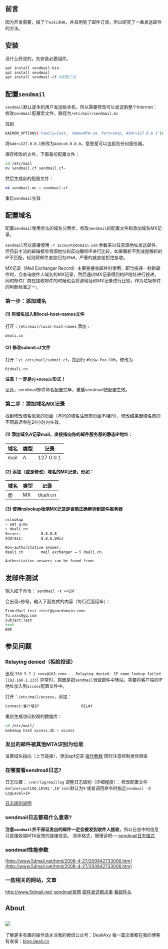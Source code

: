## 前言
因为开发需要，搞了个`wiki系统`，并且用到了邮件订阅，所以研究了一番发送邮件的方法。

## 安装
没什么好说的，先安装必要组件。

```bash
apt install sendmail-bin
apt install sendmail
apt install sendmail-cf #配置工具
```

## 配置`sendmail`
`sendmail`默认是本机用户发送给本机，所以需要修改可以发送到整个Internet：
修改`sendmail`配置宏文件，路径为`/etc/mail/sendmail.mc`

找到
```bash
DAEMON_OPTIONS('Family=inet,  Name=MTA-v4, Port=smtp, Addr=127.0.0.1')dnl
```
将`Addr=127.0.0.1`修改为`Addr=0.0.0.0`，意思是可以连接到任何服务器。

保存修改的文件，下面备份配置文件：

```bash
cd /etc/mail
mv sendmail.cf sendmail.cf~
```

然后生成新的配置文件：
```bash
m4 sendmail.mc > sendmail.cf
```

重启`sendmail`生效

## 配置域名
配置`sendmail`使用合法的域名分两步，修改`sendmail`的配置文件和添加域名MX记录。

`sendmail`可以直接使用 `-r account@domain.com` 参数来以任意源地址发送邮件，但目前主流的邮箱都会将源地址和反向解析IP进行比较，如果解析不到或是解析的IP不匹配，轻则将邮件直接归为`SPAM`，严重的就直接拒绝接收。

MX记录（Mail Exchanger Record）主要是接收邮件时使用，即当投递一封新邮件时，会查询收件人域名的MX记录，然后通过MX记录得到的IP地址进行投递。同时邮件厂商在接收邮件的时候也会将源地址和MX记录进行比较，作为垃圾邮件的判断标准之一。

### 第一步：添加域名
#### (1) 将域名加入到local-host-names文件
打开：`/etc/mail/local-host-names`
添加：
```bash
deali.cn
```
#### (2) 修改submit.cf文件
打开：`vi /etc/mail/submit.cf`，找到行 `#Dj$w.Foo.COM`，修改为
```bash
Djdeali.cn
```
**注意！一定是`Dj`+`Domain`形式！**

至此，sendmail邮件命名配置完毕，重启sendmail使配置生效。

### 第二步：添加域名MX记录
找到修改域名信息的页面（不同的域名注册商页面不相同），修改结果因域名商的不同最迟会在24小时内生效。
#### (1) 添加域名A记录mail，直接指向你的邮件服务器的静态IP地址：
域名 | 类型 | 记录
--- | ---- | ----
mail | A | 127.0.0.1

#### (2) 添加（或是修改）域名的MX记录，形如：
域名 | 类型 | 记录
--- | ---- | ----
@   | MX   | deali.cn

#### (3) 使用nslookup检测MX记录是否能正确解析到邮件服务器
```bash
nslookup
> set q=mx
> deali.cn
Server:         8.8.8.8
Address:        8.8.8.8#53

Non-authoritative answer:
deali.cn        mail exchanger = 5 deali.cn.

Authoritative answers can be found from:
```

## 发邮件测试
输入如下命令：
`sendmail -t <<EOF`

会出现`>`符号，输入下面格式的内容（每行后面回车）：
```bash
From:Mail test <test@yourdomain.com>
To:xxxx@qq.com
Subject:Test
test
EOF
```

## 参见问题
### Relaying denied（拒绝投递）
出现 `550 5.7.1 <xxx@163.com>... Relaying denied. IP name lookup failed [192.168.1.133]` 异常时，原因是把`sendmail`当做邮件中转站，需要将客户端的IP地址加入到`access`配置文件中。

打开：`/etc/mail/access`，添加：
```bash
Connect:客户端IP                   RELAY
```

重新生成访问权限的数据库：
```bash
cd /etc/mail/
makemap hash access.db < access 
```

### 发出的邮件被其他MTA识别为垃圾
设置域名指向（上节链接），添加spf记录 [操作教程](https://www.renfei.org/blog/introduction-to-spf.html)
同时注意控制发信频率

### 在哪查看sendmail日志?
日志位置： `/var/log/maillog`
调整日志级别（详细程度）： 修改配置文件`define(confLOG_LEVEL',16’)dnl`默认为`9`
或者调用命令时指定`sendmail -O LogLevel=14`

[日志级别说明](http://www-01.ibm.com/support/knowledgecenter/ssw_aix_71/com.ibm.aix.networkcomm/sendmail_debugflags.htm?lang=zh)

### sendmail日志都是什么意思?
**注意`sendmail`并不保证发出的邮件一定会被发到收件人接收**，所以日志中的信息只是接收端MTA反馈的连接信息。
具体格式，慢慢读吧—–[sendmail日志格式](http://www.softpanorama.net/Mail/Sendmail/sendmail_logs_format.shtml)

### sendmail性能参数
[http://www.5dmail.net/html/2008-4-27/200842733006.htm](http://www.5dmail.net/html/2008-4-27/200842733006.htm)

### 一些相关的网站，文章
http://www.5dmail.net/
[sendmail官网](https://www.sendmail.com/sm/open_source/)
[邮件发送那点事](http://park.jobdeer.com/discussion/19/%E9%82%AE%E4%BB%B6%E5%8F%91%E9%80%81%E9%82%A3%E7%82%B9%E4%BA%8B)
[看邮件头](http://www.qqexmail.net/tips/st_security_look_head.asp)



## About
![](https://upload-images.jianshu.io/upload_images/8869373-901590e019f6f85b.png?imageMogr2/auto-orient/strip%7CimageView2/2/w/1240)
---------------
了解更多有趣的操作请关注我的微信公众号：DealiAxy
每一篇文章都在我的博客有收录：[blog.deali.cn](http://blog.deali.cn)
